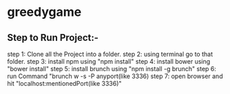 # greedygame

Step to Run Project:-
---------------------------------------------
step 1: Clone all the Project into a folder.
step 2: using terminal go to that folder.
step 3: install npm using "npm install" 
step 4: install bower using "bower install" 
step 5: install brunch using "npm install -g brunch" 
step 6: run Command "brunch w -s -P anyport(like 3336) 
step 7: open browser and hit "localhost:mentionedPort(like 3336)"
